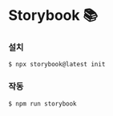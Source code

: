 # Storybook 📚

### 설치

```bash
$ npx storybook@latest init
```

### 작동

```bash
$ npm run storybook
```
